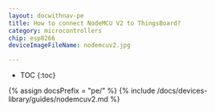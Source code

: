 ```yaml
---
layout: docwithnav-pe
title: How to connect NodeMCU V2 to ThingsBoard?
category: microcontrollers
chip: esp8266
deviceImageFileName: nodemcuv2.jpg

---
```


* TOC
{:toc}

{% assign docsPrefix = "pe/" %}
{% include /docs/devices-library/guides/nodemcuv2.md %}
